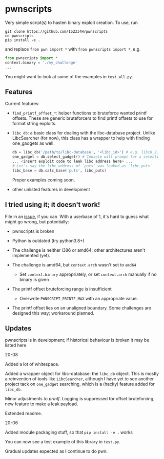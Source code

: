 # pwnscripts
Very simple script(s) to hasten binary exploit creation. To use, run
```
git clone https://github.com/152334H/pwnscripts
cd pwnscripts
pip install -e .
```
and replace `from pwn import *` with `from pwnscripts import *`, e.g.

```python
from pwnscripts import *
context.binary = './my_challenge'
...
```

You might want to look at some of the examples in `test_all.py`.

## Features

Current features:
  * `find_printf_offset_*`: helper functions to bruteforce wanted printf offsets.
    These are generic bruteforcers to find printf offsets to use for format string exploits.
    
  * `libc_db`: a basic class for dealing with the libc-database project. Unlike LibcSearcher (for now), this class has a wrapper to help with finding one_gadgets as well.
    ```python
    db = libc_db('/path/to/libc-database', '<libc_id>') # e.g. libc6_2.27-3ubuntu1.2_amd64
    one_gadget = db.select_gadget() # Console will prompt for a selection. Behaviour may change.
    ... <insert exploit code to leak libc address here> ...
    # Let's say the libc address of `puts` was leaked as `libc_puts`
    libc_base = db.calc_base('puts', libc_puts)
    ```
    Proper examples coming soon.

  * other unlisted features in development

## I tried using it; it doesn't work!

File in an [issue](https://github.com/152334H/pwnscripts/issues), if you can. With a userbase of 1, it's hard to guess what might go wrong, but potentially:
 * pwnscripts is broken
 * Python is outdated (try python3.8+)
 * The challenge is neither i386 or amd64; other architectures aren't implemented (yet).
 * The challenge is amd64, but `context.arch` wasn't set to `amd64`

     * Set `context.binary` appropriately, or set `context.arch` manually if no binary is given
 * The printf offset bruteforcing range is insufficient

     * Overwrite `PWNSCRIPT_PRINTF_MAX` with an appropriate value.

 * The printf offset lies on an unaligned boundary. Some challenges are designed this way; workaround planned.

## Updates

pwnscripts is in development; if historical behaviour is broken it may be listed here

20-08

Added a lot of whitespace.

Added a wrapper object for libc-database: the `libc_db` object. This is mostly a reinvention of tools like `LibcSearcher`, although I have yet to see another project tack on `one_gadget` searching, which is a (hacky) feature added for `libc_db`.

Minor adjustments to *printf*. Logging is suppressed for offset bruteforcing; new feature to make a leak payload.

Extended readme.

20-06

Added module packaging stuff, so that `pip install -e .` works

You can now see a test example of this library in `test.py`.

Gradual updates expected as I continue to do pwn.
